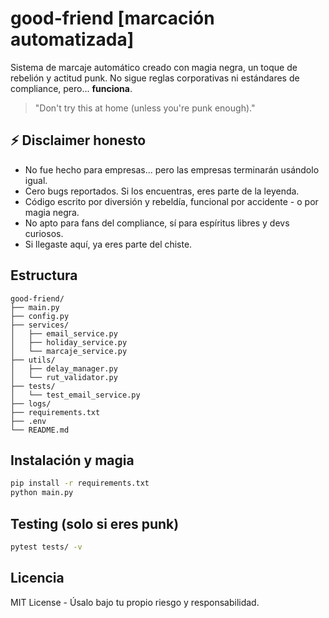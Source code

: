 # good-friend [marcación automatizada]

Sistema de marcaje automático creado con magia negra, un toque de rebelión y actitud punk.
No sigue reglas corporativas ni estándares de compliance, pero... **funciona**.

> "Don't try this at home (unless you're punk enough)."

## ⚡️ Disclaimer honesto

- No fue hecho para empresas... pero las empresas terminarán usándolo igual.
- Cero bugs reportados. Si los encuentras, eres parte de la leyenda.
- Código escrito por diversión y rebeldía, funcional por accidente - o por magia negra.
- No apto para fans del compliance, sí para espíritus libres y devs curiosos.
- Si llegaste aquí, ya eres parte del chiste.

## Estructura

```
good-friend/
├── main.py
├── config.py
├── services/
│   ├── email_service.py
│   ├── holiday_service.py
│   └── marcaje_service.py
├── utils/
│   ├── delay_manager.py
│   └── rut_validator.py
├── tests/
│   └── test_email_service.py
├── logs/
├── requirements.txt
├── .env
└── README.md
```

## Instalación y magia

```bash
pip install -r requirements.txt
python main.py
```

## Testing (solo si eres punk)

```bash
pytest tests/ -v
```

## Licencia

MIT License - Úsalo bajo tu propio riesgo y responsabilidad.
